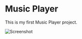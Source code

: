 # Music Player

This is my first Music Player project.

![Screenshot](https://user-images.githubusercontent.com/101871896/194705162-2cd04c6d-923b-491b-86b4-29611821c737.png)

